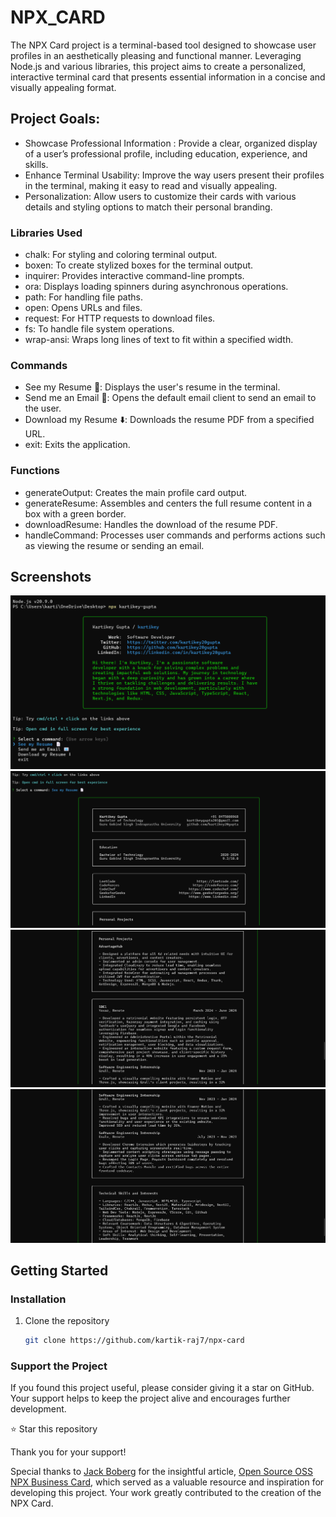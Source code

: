 # NPX_CARD

The NPX Card project is a terminal-based tool designed to showcase user profiles in an aesthetically pleasing and functional manner. Leveraging Node.js and various libraries, this project aims to create a personalized, interactive terminal card that presents essential information in a concise and visually appealing format.

## Project Goals:

- Showcase Professional Information : Provide a clear, organized display of a user’s professional profile, including education, experience, and skills.
- Enhance Terminal Usability: Improve the way users present their profiles in the terminal, making it easy to read and visually appealing.
- Personalization: Allow users to customize their cards with various details and styling options to match their personal branding.

### Libraries Used
- chalk: For styling and coloring terminal output.
- boxen: To create stylized boxes for the terminal output.
- inquirer: Provides interactive command-line prompts.
- ora: Displays loading spinners during asynchronous operations.
- path: For handling file paths.
- open: Opens URLs and files.
- request: For HTTP requests to download files.
- fs: To handle file system operations.
- wrap-ansi: Wraps long lines of text to fit within a specified width.

### Commands

- See my Resume 📄: Displays the user's resume in the terminal.
- Send me an Email 📧: Opens the default email client to send an email to the user.
- Download my Resume ⬇️: Downloads the resume PDF from a specified URL.
- exit: Exits the application.

### Functions

- generateOutput: Creates the main profile card output.
- generateResume: Assembles and centers the full resume content in a box with a green border.
- downloadResume: Handles the download of the resume PDF.
- handleCommand: Processes user commands and performs actions such as viewing the resume or sending an email.

## Screenshots

![](/Images/image1.png)
![](/Images/image2.png)
![](/Images/image3.png)
![](/Images/image4.png)

## Getting Started

### Installation

1. Clone the repository
   ```bash
   git clone https://github.com/kartik-raj7/npx-card
   
### Support the Project

If you found this project useful, please consider giving it a star on GitHub. Your support helps to keep the project alive and encourages further development.

⭐️ Star this repository

Thank you for your support!

Special thanks to [Jack Boberg](https://github.com/jackboberg) for the insightful article, [Open Source OSS NPX Business Card](/https://studioelsa.se/blog/open-source-oss-npx-business-card/), which served as a valuable resource and inspiration for developing this project. Your work greatly contributed to the creation of the NPX Card.
